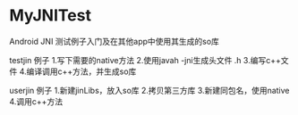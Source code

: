 # MyJNITest
Android JNI 测试例子入门及在其他app中使用其生成的so库

testjin 例子
1.写下需要的native方法
2.使用javah -jni生成头文件 .h
3.编写c++文件
4.编译调用c++方法，并生成so库

userjin 例子
1.新建jinLibs，放入so库
2.拷贝第三方库
3.新建同包名，使用native
4.调用c++方法


